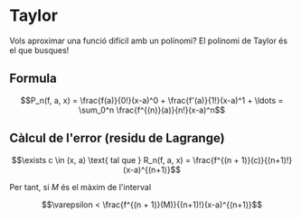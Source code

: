 # Taylor
Vols aproximar una funció difícil amb un polínomi? El polinomi de Taylor és el que busques!

## Formula

$$P_n(f, a, x) = \frac{f(a)}{0!}(x-a)^0 + \frac{f'(a)}{1!}(x-a)^1 + \ldots = \sum_0^n \frac{f^{(n)}(a)}{n!}(x-a)^n$$

## Càlcul de l'error (residu de Lagrange)
$$\exists c \in (x, a) \text{ tal que } R_n(f, a, x) = \frac{f^{(n + 1)}(c)}{(n+1)!}(x-a)^{(n+1)}$$

Per tant, si $M$ és el màxim de l'interval

$$\varepsilon < \frac{f^{(n + 1)}(M)}{(n+1)!}(x-a)^{(n+1)}$$
